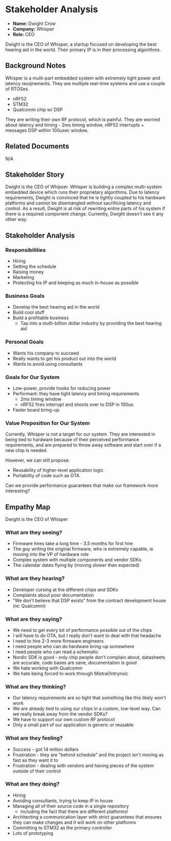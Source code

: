 # Stakeholder Analysis

* **Name:** Dwight Crow
* **Company:** Whisper
* **Role:** CEO

Dwight is the CEO of Whisper, a startup focused on developing the best hearing aid in the world. Their primary IP is in their processing algorithms.

## Background Notes

Whisper is a multi-part embedded system with extremely tight power and latency reuqirements. They are multiple real-time systems and use a couple of RTOSes.

* nRF52
* STM32
* Qualcomm chip w/ DSP

They are writing their own RF protocol, which is painful. They are worried about latency and timing - 2ms timing window, nRF52 interrupts + messages DSP within 100usec window.

## Related Documents

N/A

## Stakeholder Story

Dwight is the CEO of Whipser. Whisper is building a complex multi-system embedded device which runs their proprietary algorithms. Due to latency requirements, Dwight is convinced that he is tightly coupled to his hardware platforms and cannot be disentangled without sacrificing latency and control. As a result, Dwight is at risk of rewriting entire parts of his system if there is a required component change. Currently, Dwight doesn't see it any other way.

## Stakeholder Analysis

### Responsibilities

* Hiring
* Setting the schedule
* Raising money
* Marketing
* Protecting his IP and keeping as much in-house as possible

### Business Goals

* Develop the best hearing aid in the world
* Build cool stuff
* Build a profitable business
	* Tap into a multi-billion dollar industry by providing the best hearing aid

### Personal Goals

* Wants his company to succeed
* Really wants to get his product out into the world
* Wants to avoid using consultants

### Goals for Our System

* Low-power, provide hooks for reducing power
* Performant: they have tight latency and timing requirements
	* 2ms timing window
	* nRF52 fires interrupt and shoots over to DSP in 100us
* Faster board bring-up

### Value Proposition for Our System

Currently, Whisper is not a target for our system. They are interested in being tied to hardware because of their perceived performance requirements, and are prepared to throw away software and start over if a new chip is needed.

However, we can still propose:

* Reusability of higher-level application logic
* Portability of code such as OTA

Can we provide performance guarantees that make our framework more interesting?

## Empathy Map

Dwight is the CEO of Whisper

### What are they seeing?

* Firmware hires take a long time - 3.5 months for first hire
* The guy writing the original firmware, who is extremely capable, is moving into the VP of hardware role
* Complex system with multiple components and vendor SDKs
* The calendar dates flying by (moving slower than expected)

### What are they hearing?

* Developer cursing at the different chips and SDKs
* Complaints about poor documentation
* "We don't believe that DSP exists" from the contract development house (re: Qualcomm)

### What are they saying?

* We need to get every bit of performance possible out of the chips
* I will have to do OTA, but I really don't want to deal with that headache
* I need to hire 2-3 more firmware engineers
* I need people who can do hardware bring-up somewhere
* I need people who can read a schematic
* Nordic SDK is good - only chip people don't complain about, datasheets are accurate, code bases are sane, documentation is good
* We hate working with Qualcomm
* We hate being forced to work through Mistral/Intrynsic

### What are they thinking?

* Our latency requirements are so tight that something like this likely won't work
* We are already tied to using our chips in a custom, low-level way. Can we really break away from the vendor SDKs?
* We have to support our own custom RF protocol
* Only a small part of our application is generic or reusable

### What are they feeling?

* Success - got 14 million dollars
* Frustration - they are "behind schedule" and the project isn't moving as fast as they want it to
* Frustration - dealing with vendors and having pieces of the system outside of their control

### What are they doing?

* Hiring
* Avoiding consultants, trying to keep IP in house
* Managing all of their source code in a single repository
	* including the fact that there are different platforms!
* Architecting a communication layer with strict guarantees that ensures they can make changes and it will work on other platforms
* Committing to STM32 as the primary controller
* Lots of prototyping
